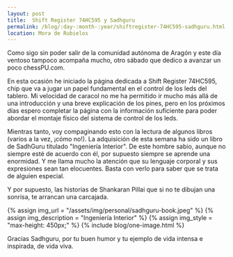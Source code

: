 ```yaml
---
layout: post
title:  Shift Register 74HC595 y Sadhguru
permalink: /blog/:day-:month-:year/shiftregister-74HC595-sadhguru.html
location: Mora de Rubielos
---
```

Como sigo sin poder salir de la comunidad autónoma de Aragón y este día ventoso tampoco acompaña mucho, otro
sábado que dedico a avanzar un poco chessPU.com.

En esta ocasión he iniciado la página dedicada a Shift Register 74HC595, chip que va a jugar un papel fundamental en
el control de los leds del tablero. Mi velocidad de caracol no me ha permitido ir mucho más allá de una introducción
y una breve explicación de los pines, pero en los próximos días espero completar la página con 
la información suficiente para poder abordar el montaje físico del sistema de control de los leds.

Mientras tanto, voy compaginando esto con la lectura de algunos libros (varios a la vez, ¡cómo no!). La adquisición
de esta semana ha sido un libro de SadhGuru titulado "Ingeniería Interior". De este hombre sabio, aunque no siempre esté de acuerdo con él, por supuesto siempre se aprende una enormidad. Y me llama mucho la atención que su lenguaje corporal y sus expresiones sean tan elocuentes. Basta con verlo para saber que se trata de alguien especial.

Y por supuesto, las historias de Shankaran Pillai que si no te dibujan una sonrisa, te arrancan una carcajada.

{% assign img_url = "/assets/img/personal/sadhguru-book.jpeg" %}
{% assign img_description = "Ingeniería Interior" %}
{% assign img_style = "max-height: 450px;" %}
{% include blog/one-image.html %}

Gracias Sadhguru, por tu buen humor y tu ejemplo de vida intensa e inspirada, de vida viva.


